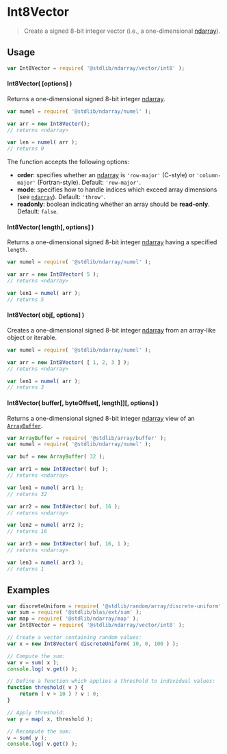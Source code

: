 <!--

@license Apache-2.0

Copyright (c) 2025 The Stdlib Authors.

Licensed under the Apache License, Version 2.0 (the "License");
you may not use this file except in compliance with the License.
You may obtain a copy of the License at

   http://www.apache.org/licenses/LICENSE-2.0

Unless required by applicable law or agreed to in writing, software
distributed under the License is distributed on an "AS IS" BASIS,
WITHOUT WARRANTIES OR CONDITIONS OF ANY KIND, either express or implied.
See the License for the specific language governing permissions and
limitations under the License.

-->

# Int8Vector

> Create a signed 8-bit integer vector (i.e., a one-dimensional [ndarray][@stdlib/ndarray/ctor]).

<!-- Section to include introductory text. Make sure to keep an empty line after the intro `section` element and another before the `/section` close. -->

<section class="intro">

</section>

<!-- /.intro -->

<!-- Package usage documentation. -->

<section class="usage">

## Usage

```javascript
var Int8Vector = require( '@stdlib/ndarray/vector/int8' );
```

#### Int8Vector( \[options] )

Returns a one-dimensional signed 8-bit integer [ndarray][@stdlib/ndarray/ctor].

```javascript
var numel = require( '@stdlib/ndarray/numel' );

var arr = new Int8Vector();
// returns <ndarray>

var len = numel( arr );
// returns 0
```

The function accepts the following options:

-   **order**: specifies whether an [ndarray][@stdlib/ndarray/ctor] is `'row-major'` (C-style) or `'column-major'` (Fortran-style). Default: `'row-major'`.
-   **mode**: specifies how to handle indices which exceed array dimensions (see [`ndarray`][@stdlib/ndarray/ctor]). Default: `'throw'`.
-   **readonly**: boolean indicating whether an array should be **read-only**. Default: `false`.

#### Int8Vector( length\[, options] )

Returns a one-dimensional signed 8-bit integer [ndarray][@stdlib/ndarray/ctor] having a specified `length`.

```javascript
var numel = require( '@stdlib/ndarray/numel' );

var arr = new Int8Vector( 5 );
// returns <ndarray>

var len1 = numel( arr );
// returns 5
```

#### Int8Vector( obj\[, options] )

Creates a one-dimensional signed 8-bit integer [ndarray][@stdlib/ndarray/ctor] from an array-like object or iterable.

```javascript
var numel = require( '@stdlib/ndarray/numel' );

var arr = new Int8Vector( [ 1, 2, 3 ] );
// returns <ndarray>

var len1 = numel( arr );
// returns 3
```

#### Int8Vector( buffer\[, byteOffset\[, length]]\[, options] )

Returns a one-dimensional signed 8-bit integer [ndarray][@stdlib/ndarray/ctor] view of an [`ArrayBuffer`][@stdlib/array/buffer].

```javascript
var ArrayBuffer = require( '@stdlib/array/buffer' );
var numel = require( '@stdlib/ndarray/numel' );

var buf = new ArrayBuffer( 32 );

var arr1 = new Int8Vector( buf );
// returns <ndarray>

var len1 = numel( arr1 );
// returns 32

var arr2 = new Int8Vector( buf, 16 );
// returns <ndarray>

var len2 = numel( arr2 );
// returns 16

var arr3 = new Int8Vector( buf, 16, 1 );
// returns <ndarray>

var len3 = numel( arr3 );
// returns 1
```

</section>

<!-- /.usage -->

<!-- Package usage notes. Make sure to keep an empty line after the `section` element and another before the `/section` close. -->

<section class="notes">

</section>

<!-- /.notes -->

<!-- Package usage examples. -->

<section class="examples">

## Examples

<!-- eslint no-undef: "error" -->

```javascript
var discreteUniform = require( '@stdlib/random/array/discrete-uniform' );
var sum = require( '@stdlib/blas/ext/sum' );
var map = require( '@stdlib/ndarray/map' );
var Int8Vector = require( '@stdlib/ndarray/vector/int8' );

// Create a vector containing random values:
var x = new Int8Vector( discreteUniform( 10, 0, 100 ) );

// Compute the sum:
var v = sum( x );
console.log( v.get() );

// Define a function which applies a threshold to individual values:
function threshold( v ) {
    return ( v > 10 ) ? v : 0;
}

// Apply threshold:
var y = map( x, threshold );

// Recompute the sum:
v = sum( y );
console.log( v.get() );
```

</section>

<!-- /.examples -->

<!-- Section to include cited references. If references are included, add a horizontal rule *before* the section. Make sure to keep an empty line after the `section` element and another before the `/section` close. -->

<section class="references">

</section>

<!-- /.references -->

<!-- Section for related `stdlib` packages. Do not manually edit this section, as it is automatically populated. -->

<section class="related">

</section>

<!-- /.related -->

<!-- Section for all links. Make sure to keep an empty line after the `section` element and another before the `/section` close. -->

<section class="links">

[@stdlib/array/buffer]: https://github.com/stdlib-js/stdlib/tree/develop/lib/node_modules/%40stdlib/array/buffer

[@stdlib/ndarray/ctor]: https://github.com/stdlib-js/stdlib/tree/develop/lib/node_modules/%40stdlib/ndarray/ctor

</section>

<!-- /.links -->

